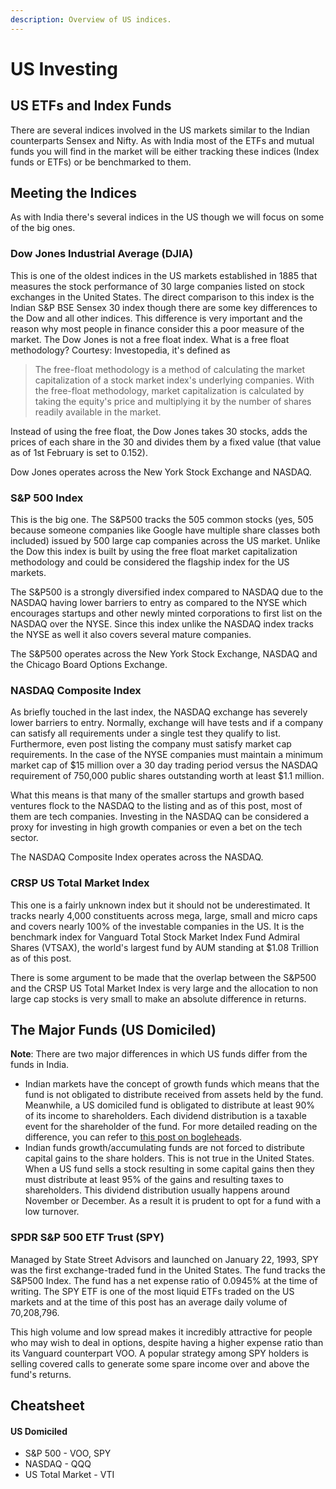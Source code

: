 ```yaml
---
description: Overview of US indices.
---
```


# US Investing

## US ETFs and Index Funds

There are several indices involved in the US markets similar to the Indian counterparts Sensex and Nifty. As with India most of the ETFs and mutual funds you will find in the market will be either tracking these indices (Index funds or ETFs) or be benchmarked to them.

## Meeting the Indices

As with India there's several indices in the US though we will focus on some of the big ones.

### Dow Jones Industrial Average (DJIA)

This is one of the oldest indices in the US markets established in 1885 that measures the stock performance of 30 large companies listed on stock exchanges in the United States. The direct comparison to this index is the Indian S&P BSE Sensex 30 index though there are some key differences to the Dow and all other indices. This difference is very important and the reason why most people in finance consider this a poor measure of the market. The Dow Jones is not a free float index. What is a free float methodology? Courtesy: Investopedia, it's defined as

> The free-float methodology is a method of calculating the market capitalization of a stock market index's underlying companies. With the free-float methodology, market capitalization is calculated by taking the equity's price and multiplying it by the number of shares readily available in the market.

Instead of using the free float, the Dow Jones takes 30 stocks, adds the prices of each share in the 30 and divides them by a fixed value (that value as of 1st February is set to 0.152).

Dow Jones operates across the New York Stock Exchange and NASDAQ.

### S&P 500 Index

This is the big one. The S&P500 tracks the 505 common stocks (yes, 505 because someone companies like Google have multiple share classes both included) issued by 500 large cap companies across the US market. Unlike the Dow this index is built by using the free float market capitalization methodology and could be considered the flagship index for the US markets.

The S&P500 is a strongly diversified index compared to NASDAQ due to the NASDAQ having lower barriers to entry as compared to the NYSE which encourages startups and other newly minted corporations to first list on the NASDAQ over the NYSE. Since this index unlike the NASDAQ index tracks the NYSE as well it also covers several mature companies.

The S&P500 operates across the New York Stock Exchange, NASDAQ and the Chicago Board Options Exchange.

### NASDAQ Composite Index

As briefly touched in the last index, the NASDAQ exchange has severely lower barriers to entry. Normally, exchange will have tests and if a company can satisfy all requirements under a single test they qualify to list. Furthermore, even post listing the company must satisfy market cap requirements. In the case of the NYSE companies must maintain a minimum market cap of \$15 million over a 30 day trading period versus the NASDAQ requirement of 750,000 public shares outstanding worth at least \$1.1 million.

What this means is that many of the smaller startups and growth based ventures flock to the NASDAQ to the listing and as of this post, most of them are tech companies. Investing in the NASDAQ can be considered a proxy for investing in high growth companies or even a bet on the tech sector.

The NASDAQ Composite Index operates across the NASDAQ.

### CRSP US Total Market Index

This one is a fairly unknown index but it should not be underestimated. It tracks nearly 4,000 constituents across mega, large, small and micro caps and covers nearly 100% of the investable companies in the US. It is the benchmark index for Vanguard Total Stock Market Index Fund Admiral Shares (VTSAX), the world's largest fund by AUM standing at \$1.08 Trillion as of this post.

There is some argument to be made that the overlap between the S&P500 and the CRSP US Total Market Index is very large and the allocation to non large cap stocks is very small to make an absolute difference in returns.

## The Major Funds (US Domiciled)

**Note**: There are two major differences in which US funds differ from the funds in India.

-   Indian markets have the concept of growth funds which means that the fund is not obligated to distribute received from assets held by the fund. Meanwhile, a US domiciled fund is obligated to distribute at least 90% of its income to shareholders. Each dividend distribution is a taxable event for the shareholder of the fund. For more detailed reading on the difference, you can refer to [this post on bogleheads](https://www.bogleheads.org/wiki/Comparison_of_accumulating_ETFs_and_distributing_ETFs).
-   Indian funds growth/accumulating funds are not forced to distribute capital gains to the share holders. This is not true in the United States. When a US fund sells a stock resulting in some capital gains then they must distribute at least 95% of the gains and resulting taxes to shareholders. This dividend distribution usually happens around November or December. As a result it is prudent to opt for a fund with a low turnover.

### SPDR S&P 500 ETF Trust (SPY)

Managed by State Street Advisors and launched on January 22, 1993, SPY was the first exchange-traded fund in the United States. The fund tracks the S&P500 Index. The fund has a net expense ratio of 0.0945% at the time of writing. The SPY ETF is one of the most liquid ETFs traded on the US markets and at the time of this post has an average daily volume of 70,208,796.

This high volume and low spread makes it incredibly attractive for people who may wish to deal in options, despite having a higher expense ratio than its Vanguard counterpart VOO. A popular strategy among SPY holders is selling covered calls to generate some spare income over and above the fund's returns.

## Cheatsheet

#### US Domiciled

-   S&P 500 - VOO, SPY
-   NASDAQ - QQQ
-   US Total Market - VTI
